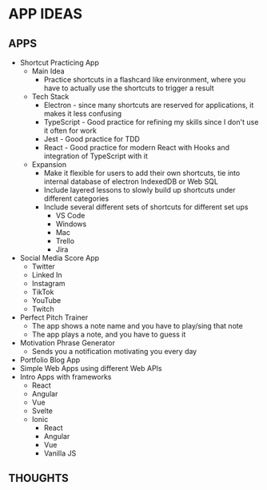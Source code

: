 # APP IDEAS

## APPS

- Shortcut Practicing App
  - Main Idea
    - Practice shortcuts in a flashcard like environment, where you have to actually use the shortcuts to trigger a result
  - Tech Stack
    - Electron - since many shortcuts are reserved for applications, it makes it less confusing
    - TypeScript - Good practice for refining my skills since I don't use it often for work
    - Jest - Good practice for TDD
    - React - Good practice for modern React with Hooks and integration of TypeScript with it
  - Expansion
    - Make it flexible for users to add their own shortcuts, tie into internal database of electron IndexedDB or Web SQL
    - Include layered lessons to slowly build up shortcuts under different categories
    - Include several different sets of shortcuts for different set ups
      - VS Code
      - Windows
      - Mac
      - Trello
      - Jira
- Social Media Score App
  - Twitter
  - Linked In
  - Instagram
  - TikTok
  - YouTube 
  - Twitch
- Perfect Pitch Trainer
  - The app shows a note name and you have to play/sing that note
  - The app plays a note, and you have to guess it
- Motivation Phrase Generator
  - Sends you a notification motivating you every day
- Portfolio Blog App
- Simple Web Apps using different Web APIs
- Intro Apps with frameworks
  - React
  - Angular
  - Vue
  - Svelte
  - Ionic
    - React
    - Angular
    - Vue
    - Vanilla JS

## THOUGHTS
